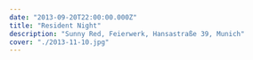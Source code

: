 ```yaml
---
date: "2013-09-20T22:00:00.000Z"
title: "Resident Night"
description: "Sunny Red, Feierwerk, Hansastraße 39, Munich"
cover: "./2013-11-10.jpg"
---
```

